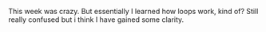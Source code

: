 This week was crazy. But essentially I learned how loops work, kind of? Still really confused but i think I have gained some clarity.
